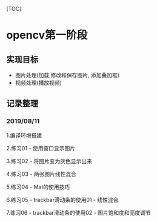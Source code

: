 [TOC]

# opencv第一阶段

## 实现目标

- 图片处理(加载,修改和保存图片, 添加叠加框)
- 视频处理(播放视频)

## 记录整理

### 2019/08/11

1.编译环境搭建

2.练习01 - 使用窗口显示图片

3.练习02 - 将图片变为灰色显示出来

4.练习03 - 两张图片线性混合

5.练习04 - Mat的使用技巧

6.练习05 - trackbar滑动条的使用01 - 线性混合

7.练习06 - trackbar滑动条的使用02 - 图片饱和度和亮度调节

